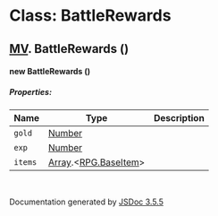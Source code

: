 # Class: BattleRewards

## [MV](MV.html).  BattleRewards ()

#### new BattleRewards ()

##### Properties:

| Name | Type | Description |
| --- | --- | --- |
| `gold` | [Number](Number.html) |  |
| `exp` | [Number](Number.html) |  |
| `items` | [Array](Array.html).<[RPG.BaseItem](RPG.BaseItem.html)> |  |

<dl>
</dl>
 <br>

  Documentation generated by [JSDoc 3.5.5](https://github.com/jsdoc3/jsdoc)
